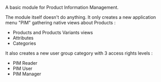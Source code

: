 A basic module for Product Information Management.

The module itself doesn't do anything. It only creates a new application
menu "PIM" gathering native views about Products :

- Products and Products Variants views
- Attributes
- Categories

It also creates a new user group category with 3 access rights levels :

- PIM Reader
- PIM User
- PIM Manager
